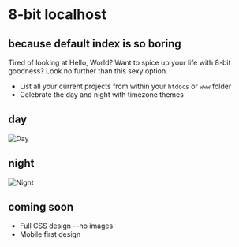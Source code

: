 8-bit localhost
==============

because default index is so boring
-------------------------------

Tired of looking at Hello, World? Want to spice up your life with 8-bit goodness?
Look no further than this sexy option.

- List all your current projects from within your `htdocs` or `www` folder
- Celebrate the day and night with timezone themes

day
---
![Day](http://i.imgur.com/i06S6Hn.gif "Day")

night
-----
![Night](http://i.imgur.com/rsrcdZy.gif "Night")

coming soon
-----------
- Full CSS design --no images
- Mobile first design
